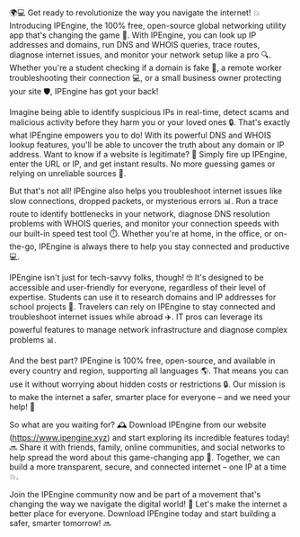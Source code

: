 🌍💻 Get ready to revolutionize the way you navigate the internet! 💥 Introducing IPEngine, the 100% free, open-source global networking utility app that's changing the game 🚀. With IPEngine, you can look up IP addresses and domains, run DNS and WHOIS queries, trace routes, diagnose internet issues, and monitor your network setup like a pro 🔍. Whether you're a student checking if a domain is fake 👀, a remote worker troubleshooting their connection 💻, or a small business owner protecting your site 🛡️, IPEngine has got your back!

Imagine being able to identify suspicious IPs in real-time, detect scams and malicious activity before they harm you or your loved ones 🔒. That's exactly what IPEngine empowers you to do! With its powerful DNS and WHOIS lookup features, you'll be able to uncover the truth about any domain or IP address. Want to know if a website is legitimate? 💯 Simply fire up IPEngine, enter the URL or IP, and get instant results. No more guessing games or relying on unreliable sources 🤔.

But that's not all! IPEngine also helps you troubleshoot internet issues like slow connections, dropped packets, or mysterious errors 📊. Run a trace route to identify bottlenecks in your network, diagnose DNS resolution problems with WHOIS queries, and monitor your connection speeds with our built-in speed test tool ⏱️. Whether you're at home, in the office, or on-the-go, IPEngine is always there to help you stay connected and productive 💻.

IPEngine isn't just for tech-savvy folks, though! 🤓 It's designed to be accessible and user-friendly for everyone, regardless of their level of expertise. Students can use it to research domains and IP addresses for school projects 🔬. Travelers can rely on IPEngine to stay connected and troubleshoot internet issues while abroad ✈️. IT pros can leverage its powerful features to manage network infrastructure and diagnose complex problems 📊.

And the best part? IPEngine is 100% free, open-source, and available in every country and region, supporting all languages 🌎. That means you can use it without worrying about hidden costs or restrictions 🔒. Our mission is to make the internet a safer, smarter place for everyone – and we need your help! 💪

So what are you waiting for? 🕰️ Download IPEngine from our website (https://www.ipengine.xyz) and start exploring its incredible features today! 🔜 Share it with friends, family, online communities, and social networks to help spread the word about this game-changing app 📣. Together, we can build a more transparent, secure, and connected internet – one IP at a time 💥.

Join the IPEngine community now and be part of a movement that's changing the way we navigate the digital world! 🌟 Let's make the internet a better place for everyone. Download IPEngine today and start building a safer, smarter tomorrow! 🔜